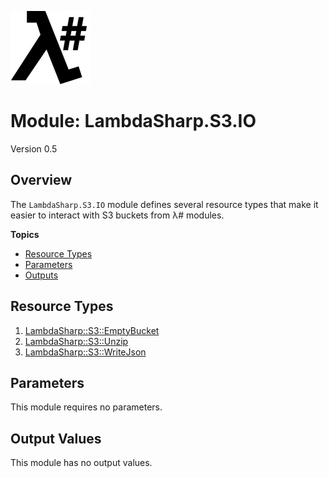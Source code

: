 ![λ#](LambdaSharp_v2_small.png)

# Module: LambdaSharp.S3.IO
Version 0.5

## Overview

The `LambdaSharp.S3.IO` module defines several resource types that make it easier to interact with S3 buckets from λ# modules.

__Topics__
* [Resource Types](#resource-types)
* [Parameters](#parameters)
* [Outputs](#outputs)

## Resource Types
1. [LambdaSharp::S3::EmptyBucket](LambdaSharp-S3-EmptyBucket.md)
1. [LambdaSharp::S3::Unzip](LambdaSharp-S3-Unzip.md)
1. [LambdaSharp::S3::WriteJson](LambdaSharp-S3-WriteJson.md)

## Parameters

This module requires no parameters.

## Output Values

This module has no output values.
